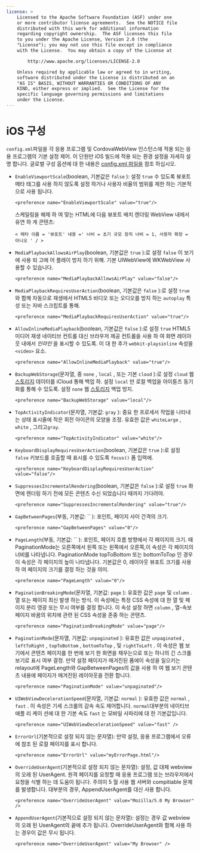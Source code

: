 ```yaml
---
license: >
    Licensed to the Apache Software Foundation (ASF) under one
    or more contributor license agreements.  See the NOTICE file
    distributed with this work for additional information
    regarding copyright ownership.  The ASF licenses this file
    to you under the Apache License, Version 2.0 (the
    "License"); you may not use this file except in compliance
    with the License.  You may obtain a copy of the License at

        http://www.apache.org/licenses/LICENSE-2.0

    Unless required by applicable law or agreed to in writing,
    software distributed under the License is distributed on an
    "AS IS" BASIS, WITHOUT WARRANTIES OR CONDITIONS OF ANY
    KIND, either express or implied.  See the License for the
    specific language governing permissions and limitations
    under the License.
---
```


# iOS 구성

`config.xml`파일을 각 응용 프로그램 및 CordovaWebView 인스턴스에 적용 되는 응용 프로그램의 기본 설정 제어. 이 단원만 iOS 빌드에 적용 되는 환경 설정을 자세히 설명 합니다. 글로벌 구성 옵션에 대 한 내용은 [config.xml 파일을][1] 참조 하십시오.

 [1]: config_ref_index.md.html#The%20config.xml%20File

*   `EnableViewportScale`(boolean, 기본값은 `false` ): 설정 `true` 수 있도록 뷰포트 메타 태그를 사용 하지 않도록 설정 하거나 사용자 비율의 범위를 제한 하는 기본적으로 사용 됩니다.
    
        <preference name="EnableViewportScale" value="true"/>
        
    
    스케일링을 해제 하 여 맞는 HTML에 다음 뷰포트 배치 렌더링 WebView 내에서 유연 하 게 콘텐츠:
    
        < 메타 이름 = '뷰포트' 내용 =' 너비 = 초기 규모 장치 너비 = 1, 사용자 확장 = 아니오 ' / >
        

*   `MediaPlaybackAllowsAirPlay`(boolean, 기본값은 `true` ):로 설정 `false` 이 보기에 사용 되 고에 어 플레이 방지 하기 위해. 기본 UIWebView에 WKWebView 사용할 수 있습니다.
    
        <preference name="MediaPlaybackAllowsAirPlay" value="false"/>
        

*   `MediaPlaybackRequiresUserAction`(boolean, 기본값은 `false` ):로 설정 `true` 와 함께 자동으로 재생에서 HTML5 비디오 또는 오디오를 방지 하는 `autoplay` 특성 또는 자바 스크립트를 통해.
    
        <preference name="MediaPlaybackRequiresUserAction" value="true"/>
        

*   `AllowInlineMediaPlayback`(boolean, 기본값은 `false` ):로 설정 `true` HTML5 미디어 재생 네이티브 컨트롤 대신 브라우저 제공 컨트롤을 사용 하 여 화면 레이아웃 내에서 *인라인* 을 표시할 수 있도록. 이 대 한 추가 `webkit-playsinline` 속성을 `<video>` 요소.
    
        <preference name="AllowInlineMediaPlayback" value="true"/>
        

*   `BackupWebStorage`(문자열, 중 `none` , `local` , 또는 기본 `cloud` ):로 설정 `cloud` 웹 <a href="../../../cordova/storage/storage.html">스토리지</a> 데이터를 iCloud 통해 백업 하. 설정 `local` 만 로컬 백업을 아이튠즈 동기화를 통해 수 있도록. 설정 `none` 웹 <a href="../../../cordova/storage/storage.html">스토리지</a> 백업 방지.
    
        <preference name="BackupWebStorage" value="local"/>
        

*   `TopActivityIndicator`(문자열, 기본값: `gray` ): 중요 한 프로세서 작업을 나타내는 상태 표시줄에 작은 회전 아이콘의 모양을 조정. 유효한 값은 `whiteLarge` , `white` , 그리고`gray`.
    
        <preference name="TopActivityIndicator" value="white"/>
        

*   `KeyboardDisplayRequiresUserAction`(boolean, 기본값은 `true` ):로 설정 `false` 키보드를 호출할 때 표시를 수 있도록 `focus()` 폼 입력에.
    
        <preference name="KeyboardDisplayRequiresUserAction" value="false"/>
        

*   `SuppressesIncrementalRendering`(boolean, 기본값은 `false` ):로 설정 `true` 화면에 렌더링 하기 전에 모든 콘텐츠 수신 되었습니다 때까지 기다려야.
    
        <preference name="SuppressesIncrementalRendering" value="true"/>
        

*   `GapBetweenPages`(부동, 기본값: `` ): 포인트, 페이지 사이 간격의 크기.
    
        <preference name="GapBetweenPages" value="0"/>
        

*   `PageLength`(부동, 기본값: `` ): 포인트, 페이지 흐름 방향에서 각 페이지의 크기. 때 PaginationMode는 오른쪽에서 왼쪽 또는 왼쪽에서 오른쪽,이 속성은 각 페이지의 너비를 나타냅니다. PaginationMode topToBottom 또는 bottomToTop 인 경우이 속성은 각 페이지의 높이 나타냅니다. 기본값은 0, 레이아웃 뷰포트 크기를 사용 하 여 페이지의 크기를 결정 하는 것을 의미.
    
        <preference name="PageLength" value="0"/>
        

*   `PaginationBreakingMode`(문자열, 기본값: `page` ): 유효한 값은 `page` 및 `column` . 열 또는 페이지 최신 발생 하는 방식. 이 속성에는 특정 CSS 속성에 대 한 열 및 페이지 분리 영광 또는 무시 여부를 결정 합니다. 이 속성 설정 하면 `column` , 열-속보 페이지 바꿈의 위치에 관련 된 CSS 속성을 존중 하는 콘텐츠.
    
        <preference name="PaginationBreakingMode" value="page"/>
        

*   `PaginationMode`(문자열, 기본값: `unpaginated` ): 유효한 값은 `unpaginated` , `leftToRight` , `topToBottom` , `bottomToTop` , 및 `rightToLeft` . 이 속성은 웹 보기에서 콘텐츠 페이지를 한 번에 보기 한 화면을 채우는으로 또는 하나의 긴 스크롤 보기로 표시 여부 결정. 만약 설정 페이지가 매겨진된 폼에이 속성을 일으키는 relayout에 PageLength와 GapBetweenPages의 값을 사용 하 여 웹 보기 콘텐츠 내용에 페이지가 매겨진된 레이아웃을 전환 합니다.
    
        <preference name="PaginationMode" value="unpaginated"/>
        

*   `UIWebViewDecelerationSpeed`(문자열, 기본값: `normal` ): 유효한 값은 `normal` , `fast` . 이 속성은 기세 스크롤의 감속 속도 제어합니다. `normal`대부분의 네이티브 애플 리 케이 션에 대 한 기본 속도 `fast` 는 모바일 사파리에 대 한 기본값입니다.
    
        <preference name="UIWebViewDecelerationSpeed" value="fast" />
        

*   `ErrorUrl`(기본적으로 설정 되지 않는 문자열): 만약 설정, 응용 프로그램에서 오류에 참조 된 로컬 페이지를 표시 합니다.
    
        <preference name="ErrorUrl" value="myErrorPage.html"/>
        

*   `OverrideUserAgent`(기본적으로 설정 되지 않는 문자열): 설정, 값 대체 webview의 오래 된 UserAgent. 원격 페이지를 요청할 때 응용 프로그램 또는 브라우저에서 요청을 식별 하는 데 도움이 됩니다. 주의이 5 월 사용 웹 서버와 compitiable 문제를 발생합니다. 대부분의 경우, AppendUserAgent를 대신 사용 합니다.
    
        <preference name="OverrideUserAgent" value="Mozilla/5.0 My Browser" />
        

*   `AppendUserAgent`(기본적으로 설정 되지 않는 문자열): 설정는 경우 값 webview의 오래 된 UserAgent의 끝에 추가 됩니다. OverrideUserAgent와 함께 사용 하는 경우이 값은 무시 됩니다.
    
        <preference name="OverrideUserAgent" value="My Browser" />
